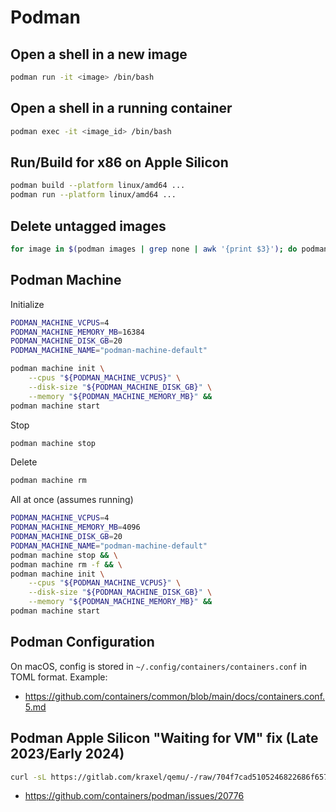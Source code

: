 # Podman

## Open a shell in a new image

```bash
podman run -it <image> /bin/bash
```

## Open a shell in a running container

```bash
podman exec -it <image_id> /bin/bash
```

## Run/Build for x86 on Apple Silicon

```bash
podman build --platform linux/amd64 ...
podman run --platform linux/amd64 ...
```

## Delete untagged images

```bash
for image in $(podman images | grep none | awk '{print $3}'); do podman image rm -f "${image}"; done
```

## Podman Machine

Initialize

```bash
PODMAN_MACHINE_VCPUS=4
PODMAN_MACHINE_MEMORY_MB=16384
PODMAN_MACHINE_DISK_GB=20
PODMAN_MACHINE_NAME="podman-machine-default"

podman machine init \
    --cpus "${PODMAN_MACHINE_VCPUS}" \
    --disk-size "${PODMAN_MACHINE_DISK_GB}" \
    --memory "${PODMAN_MACHINE_MEMORY_MB}" &&
podman machine start
```

Stop

```bash
podman machine stop
```

Delete

```bash
podman machine rm
```

All at once (assumes running)

```bash
PODMAN_MACHINE_VCPUS=4
PODMAN_MACHINE_MEMORY_MB=4096
PODMAN_MACHINE_DISK_GB=20
PODMAN_MACHINE_NAME="podman-machine-default"
podman machine stop && \
podman machine rm -f && \
podman machine init \
    --cpus "${PODMAN_MACHINE_VCPUS}" \
    --disk-size "${PODMAN_MACHINE_DISK_GB}" \
    --memory "${PODMAN_MACHINE_MEMORY_MB}" &&
podman machine start
```

## Podman Configuration

On macOS, config is stored in `~/.config/containers/containers.conf` in TOML format. Example:

- <https://github.com/containers/common/blob/main/docs/containers.conf.5.md>

## Podman Apple Silicon "Waiting for VM" fix (Late 2023/Early 2024)

```bash
curl -sL https://gitlab.com/kraxel/qemu/-/raw/704f7cad5105246822686f65765ab92045f71a3b/pc-bios/edk2-aarch64-code.fd.bz2 | bzip2 -d - -c > /opt/homebrew/share/qemu/edk2-aarch64-code.fd  
```

- <https://github.com/containers/podman/issues/20776>
